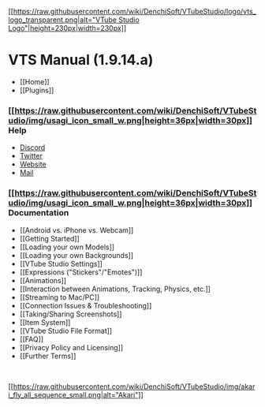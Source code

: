 [[[https://raw.githubusercontent.com/wiki/DenchiSoft/VTubeStudio/logo/vts_logo_transparent.png|alt="VTube Studio Logo"|height=230px|width=230px]]](https://github.com/DenchiSoft/VTubeStudio/wiki)

VTS Manual (1.9.14.a)
=====================

- [[Home]]
- [[Plugins]]

### [[https://raw.githubusercontent.com/wiki/DenchiSoft/VTubeStudio/img/usagi_icon_small_w.png|height=36px|width=30px]] Help 
- [Discord](https://discord.gg/VTubeStudio)
- [Twitter](https://twitter.com/VTubeStudio)
- [Website](https://denchisoft.com)
- [Mail](mailto:denchi@denchisoft.com)

### [[https://raw.githubusercontent.com/wiki/DenchiSoft/VTubeStudio/img/usagi_icon_small_w.png|height=36px|width=30px]] Documentation
* [[Android vs. iPhone vs. Webcam]]
* [[Getting Started]]
* [[Loading your own Models]]
* [[Loading your own Backgrounds]]
* [[VTube Studio Settings]]
* [[Expressions ("Stickers"/"Emotes")]]
* [[Animations]]
* [[Interaction between Animations, Tracking, Physics, etc.]]
* [[Streaming to Mac/PC]]
* [[Connection Issues & Troubleshooting]]
* [[Taking/Sharing Screenshots]]
* [[Item System]]
* [[VTube Studio File Format]]
* [[FAQ]]
* [[Privacy Policy and Licensing]]
* [[Further Terms]]

<br/>

[[https://raw.githubusercontent.com/wiki/DenchiSoft/VTubeStudio/img/akari_fly_all_sequence_small.png|alt="Akari"]]
